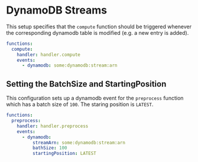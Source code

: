 <!--
title: DynamoDB Streams configuration docs
menuText: DynamoDB Streams config
layout: Doc
-->

# DynamoDB Streams

This setup specifies that the `compute` function should be triggered whenever the corresponding dynamodb table is modified (e.g. a new entry is added).

```yml
functions:
  compute:
    handler: handler.compute
    events:
      - dynamodb: some:dynamodb:stream:arn
```

## Setting the BatchSize and StartingPosition

This configuration sets up a dynamodb event for the `preprocess` function which has a batch size of `100`. The staring position is
`LATEST`.

```yml
functions:
  preprocess:
    handler: handler.preprocess
    events:
      - dynamodb:
          streamArn: some:dynamodb:stream:arn
          bathSize: 100
          startingPosition: LATEST
```
